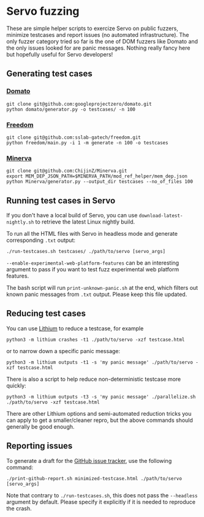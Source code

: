 # Servo fuzzing

These are simple helper scripts to exercize Servo on public fuzzers, minimize
testcases and report issues (no automated infrastructure). The only fuzzer
category tried so far is the one of DOM fuzzers like Domato and the only issues
looked for are panic messages. Nothing really fancy here but hopefully useful
for Servo developers!

## Generating test cases

### [Domato](https://github.com/googleprojectzero/domato)

```
git clone git@github.com:googleprojectzero/domato.git
python domato/generator.py -o testcases/ -n 100
```

### [Freedom](https://github.com/sslab-gatech/freedom)

```
git clone git@github.com:sslab-gatech/freedom.git
python freedom/main.py -i 1 -m generate -n 100 -o testcases
```

### [Minerva](https://github.com/ChijinZ/Minerva)

```
git clone git@github.com:ChijinZ/Minerva.git
export MEM_DEP_JSON_PATH=$MINERVA_PATH/mod_ref_helper/mem_dep.json
python Minerva/generator.py --output_dir testcases --no_of_files 100
```

## Running test cases in Servo

If you don't have a local build of Servo, you can use
`download-latest-nightly.sh` to retrieve the latest Linux nightly build.

To run all the HTML files with Servo in headless mode and generate corresponding
`.txt` output:

```
./run-testcases.sh testcases/ ./path/to/servo [servo_args]
```

`--enable-experimental-web-platform-features` can be an interesting argument to
pass if you want to test fuzz experimental web platform features.

The bash script will run `print-unknown-panic.sh` at the end, which filters out
known panic messages from `.txt` output. Please keep this file updated.

## Reducing test cases

You can use [Lithium](https://github.com/MozillaSecurity/lithium/) to reduce a testcase, for example

```
python3 -m lithium crashes -t1 ./path/to/servo -xzf testcase.html
```

or to narrow down a specific panic message:

```
python3 -m lithium outputs -t1 -s 'my panic message' ./path/to/servo -xzf testcase.html
```

There is also a script to help reduce non-deterministic testcase more quickly:

```
python3 -m lithium outputs -t3 -s 'my panic message' ./parallelize.sh ./path/to/servo -xzf testcase.html
```

There are other Lithium options and semi-automated reduction tricks you can
apply to get a smaller/cleaner repro, but the above commands should generally
be good enough.

## Reporting issues

To generate a draft for the [GitHub issue tracker](https://github.com/servo/servo/issues), use the following command:

```
./print-github-report.sh minimized-testcase.html ./path/to/servo [servo_args]
```

Note that contrary to `./run-testcases.sh`, this does not pass the `--headless`
argument by default. Please specify it explicitly if it is needed to reproduce
the crash.
